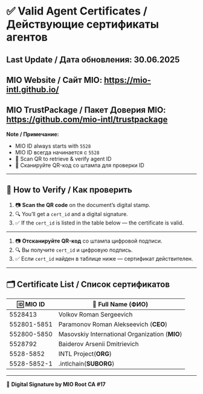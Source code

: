 # ✅ Valid Agent Certificates / Действующие сертификаты агентов

**Last Update / Дата обновления:** 30.06.2025  
---
**MIO Website / Сайт MIO:** https://mio-intl.github.io/
-------
**MIO TrustPackage / Пакет Доверия MIO:** https://github.com/mio-intl/trustpackage
------------

**Note / Примечание:**  
- MIO ID always starts with `5528`  
- MIO ID всегда начинается с `5528`  
- 📎 Scan QR to retrieve & verify agent ID  
- 📎 Сканируйте QR-код со штампа для проверки ID

---

## 🧭 How to Verify / Как проверить

1. 📷 **Scan the QR code** on the document’s digital stamp.  
2. 🔍 You’ll get a `cert_id` and a digital signature.  
3. ✅ If the `cert_id` is listed in the table below — the certificate is valid.

---

1. 📷 **Отсканируйте QR-код** со штампа цифровой подписи.  
2. 🔍 Вы получите `cert_id` и цифровую подпись.  
3. ✅ Если `cert_id` найден в таблице ниже — сертификат действителен.

---

## 🗂️ Certificate List / Список сертификатов

| 🆔 MIO ID      | 👤 Full Name (ФИО)                            |
|----------------|------------------------------------------------|
| 5528413        | Volkov Roman Sergeevich                        |
| 552801-5851    | Paramonov Roman Alekseevich (**CEO**)          |
| 552800-5850    | Masovskiy International Organization (**MIO**) |
| 5528792        | Baiderov Arsenii Dmitrievich                   |
| 5528-5852      | INTL Project(**ORG**)                          |
| 5528-5852-1    | .intlchain(**SUBORG**)                         |

---

🔐 **Digital Signature by MIO Root CA #17**  
